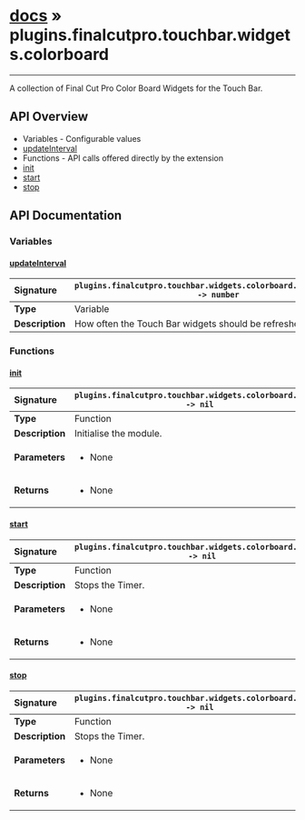# [docs](index.md) » plugins.finalcutpro.touchbar.widgets.colorboard
---

A collection of Final Cut Pro Color Board Widgets for the Touch Bar.

## API Overview
* Variables - Configurable values
 * [updateInterval](#updateinterval)
* Functions - API calls offered directly by the extension
 * [init](#init)
 * [start](#start)
 * [stop](#stop)

## API Documentation

### Variables

#### [updateInterval](#updateinterval)
| <span style="float: left;">**Signature**</span> | <span style="float: left;">`plugins.finalcutpro.touchbar.widgets.colorboard.updateInterval -> number` </span>                                                          |
| -----------------------------------------------------|---------------------------------------------------------------------------------------------------------|
| **Type**                                             | Variable                                                                                         |
| **Description**                                      | How often the Touch Bar widgets should be refreshed in seconds                                                                                         |

### Functions

#### [init](#init)
| <span style="float: left;">**Signature**</span> | <span style="float: left;">`plugins.finalcutpro.touchbar.widgets.colorboard.init() -> nil` </span>                                                          |
| -----------------------------------------------------|---------------------------------------------------------------------------------------------------------|
| **Type**                                             | Function                                                                                         |
| **Description**                                      | Initialise the module.                                                                                         |
| **Parameters**                                       | <ul><li>None</li></ul> |
| **Returns**                                          | <ul><li>None</li></ul>          |

#### [start](#start)
| <span style="float: left;">**Signature**</span> | <span style="float: left;">`plugins.finalcutpro.touchbar.widgets.colorboard.start() -> nil` </span>                                                          |
| -----------------------------------------------------|---------------------------------------------------------------------------------------------------------|
| **Type**                                             | Function                                                                                         |
| **Description**                                      | Stops the Timer.                                                                                         |
| **Parameters**                                       | <ul><li>None</li></ul> |
| **Returns**                                          | <ul><li>None</li></ul>          |

#### [stop](#stop)
| <span style="float: left;">**Signature**</span> | <span style="float: left;">`plugins.finalcutpro.touchbar.widgets.colorboard.stop() -> nil` </span>                                                          |
| -----------------------------------------------------|---------------------------------------------------------------------------------------------------------|
| **Type**                                             | Function                                                                                         |
| **Description**                                      | Stops the Timer.                                                                                         |
| **Parameters**                                       | <ul><li>None</li></ul> |
| **Returns**                                          | <ul><li>None</li></ul>          |

